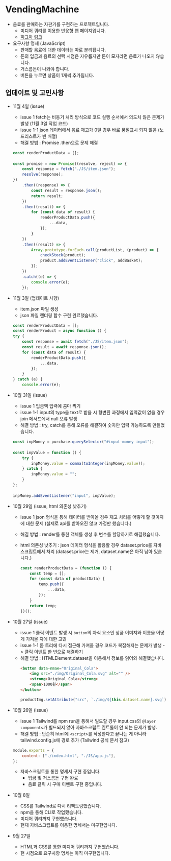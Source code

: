 # VendingMachine

-   음료를 판매하는 자판기를 구현하는 프로젝트입니다.
    -   미디어 쿼리를 이용한 반응형 웹 페이지입니다.
    -   [피그마 링크](https://www.figma.com/file/c4mPUK5xcqzzRVBadSu6BG/%EB%A9%8B%EC%82%AC_%ED%94%84%EB%A1%A0%ED%8A%B8%EC%97%94%EB%93%9C%EC%8A%A4%EC%BF%A8_3%EA%B8%B0?node-id=0%3A1)
-   요구사항 명세 (JavaScript)
    -   판매할 음료에 대한 데이터는 따로 분리됩니다.
    -   돈의 입금과 음료의 선택 시점은 자유롭지만 돈이 모자라면 음료가 나오지 않습니다.
    -   거스름돈이 나와야 합니다.
    -   버튼을 누르면 상품이 1개씩 추가됩니다.

## 업데이트 및 고민사항

-   11월 4일 (issue)

    -   issue 1 fetch는 비동기 처리 방식으로 코드 실행 순서에서 의도치 않은 문제가 발생 (11월 3일 작업 코드)
    -   issue 1-1 json 데이터에서 음료 재고가 0일 경우 바로 품절표시 되지 않음 (노드리스트가 빈 배열)
    -   해결 방법 : Promise .then으로 문제 해결

    ```js
    const renderProductData = [];

    const promise = new Promise((resolve, reject) => {
        const response = fetch("./JS/item.json");
        resolve(response);
    })
        .then((response) => {
            const result = response.json();
            return result;
        })
        .then((result) => {
            for (const data of result) {
                renderProductData.push({
                    ...data,
                });
            }
        })
        .then((result) => {
            Array.prototype.forEach.call(productList, (product) => {
                checkStock(product);
                product.addEventListener("click", addBasket);
            });
        })
        .catch((e) => {
            console.error(e);
        });
    ```

-   11월 3일 (업데이트 사항)

    -   item.json 파일 생성
    -   json 파일 렌더링 함수 구현 완료했습니다.

    ```js
    const renderProductData = [];
    const renderProduct = async function () {
    try {
        const response = await fetch("./JS/item.json");
        const result = await response.json();
        for (const data of result) {
            renderProductData.push({
                ...data,
            });
        }
    } catch (e) {
        console.error(e);
    ```

-   10월 31일 (issue)

    -   issue 1 입금액 입력에 콤마 찍기
    -   issue 1-1 input의 type을 text로 받을 시 형변환 과정에서 입력값이 없을 경우 join 메서드에서 null 오류 발생
    -   해결 방법 : try, catch를 통해 오류를 해결하여 숫자만 입력 가능하도록 만들었습니다.

    ```js
    const inpMoney = purchase.querySelector("#input-money input");

    const inpValue = function () {
        try {
            inpMoney.value = comma(toInteger(inpMoney.value));
        } catch {
            inpMoney.value = "";
        }
    };

    inpMoney.addEventListener("input", inpValue);
    ```

-   10월 29일 (issue, html 의존성 낮추기)

    -   issue 1 json 형식을 통해 데이터를 받아올 경우 재고 처리를 어떻게 할 것이지에 대한 문제 (실제로 api를 받아오진 않고 가정만 했습니다.)
    -   해결 방법 : render를 통한 객체를 생성 후 변수를 할당하기로 해결했습니다.
    -   html 의존성 낮추기 : json 데이터 형식을 활용할 경우 dataset.price를 자바스크립트에서 처리 (dataset.price는 제거, dataset.name은 아직 남아 있습니다.)

        ```js
        const renderProductData = (function () {
            const temp = [];
            for (const data of productData) {
                temp.push({
                    ...data,
                });
            }
            return temp;
        })();
        ```

-   10월 27일 (issue)

    -   issue 1 클릭 이벤트 발생 시 `button`의 자식 요소인 상품 이미지와 이름을 어떻게 가져올 지에 대한 고민
    -   issue 1-1 돔 트리에 다시 접근해 가져올 경우 코드가 복잡해지는 문제가 발생 -> 클릭 이벤트 한 번으로 해결하기
    -   해결 방법 : HTMLElement.dataset을 이용해서 정보를 읽어와 해결했습니다.
        ```html
        <button data-nmae="Original_Cola">
            <img src="./img/Original_Cola.svg" alt="" />
            <strong>Original_Cola</strong>
            <span>1000원</span>
        </button>
        ```
        ```js
        productImg.setAttribute("src", `./img/${this.dataset.name}.svg`);
        ```

-   10월 26일 (issue)

    -   issue 1 Tailwind를 npm run을 통해서 빌드할 경우 input.css의 `@layer components`가 빌드되지 않아 자바스크립트 컨트롤이 안 되는 문제가 발생.
    -   해결 방법 : 단순히 html에 `<script>`를 작성한다고 끝나는 게 아니라 tailwind.config.js에 경로 추가 (Tailwind 공식 문서 참고)

    ```js
    module.exports = {
        content: ["./index.html", "./JS/app.js"],
    };
    ```

    -   자바스크립트를 통한 명세서 구현 중입니다.
        -   입금 및 거스름돈 구현 완료
        -   음료 클릭 시 구매 이벤트 구현 중입니다.

-   10월 8일

    -   CSS를 Tailwind로 다시 리팩토링했습니다.
    -   npm을 통해 CLI로 작업했습니다.
    -   미디어 쿼리까지 구현했습니다.
    -   현재 자바스크립트를 이용한 명세서는 미구현입니다.

-   9월 27일
    -   HTML과 CSS를 통한 미디어 쿼리까지 구현했습니다.
    -   현 시점으로 요구사항 명세는 아직 미구현입니다.
